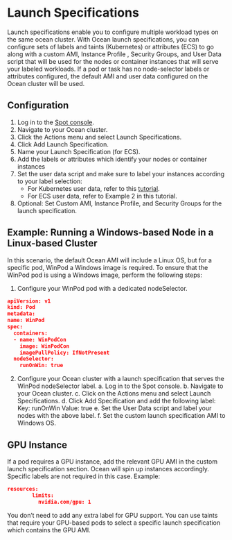 # Launch Specifications

Launch specifications enable you to configure multiple workload types on the same ocean cluster. With Ocean launch specifications, you can configure sets of labels and taints (Kubernetes) or attributes (ECS) to go along with a custom AMI, Instance Profile , Security Groups, and User Data script that will be used for the nodes or container instances that will serve your labeled workloads. If a pod or task has no node-selector labels or attributes configured, the default AMI and user data configured on the Ocean cluster will be used.

## Configuration

1. Log in to the [Spot console](https://console.spotinst.com/).
2. Navigate to your Ocean cluster.
3. Click the Actions menu and select Launch Specifications.
4. Click Add Launch Specification.
5. Name your Launch Specification (for ECS).
6. Add the labels or attributes which identify your nodes or container instances
7. Set the user data script and make sure to label your instances according to your label selection:
   * For Kubernetes user data, refer to this [tutorial](ocean/tutorials/create-custom-labels.md).
   * For ECS user data, refer to Example 2 in this tutorial.
8. Optional: Set Custom AMI, Instance Profile, and Security Groups for the launch specification.

## Example: Running a Windows-based Node in a Linux-based Cluster

In this scenario, the default Ocean AMI will include a Linux OS, but for a specific pod, WinPod a Windows image is required. To ensure that the WinPod pod is using a Windows image, perform the following steps:

1. Configure your WinPod pod with a dedicated nodeSelector.
```json
apiVersion: v1
kind: Pod
metadata:
name: WinPod
spec:
  containers:
  - name: WinPodCon
    image: WinPodCon
    imagePullPolicy: IfNotPresent
  nodeSelector:
    runOnWin: true
```

2. Configure your Ocean cluster with a launch specification that serves the WinPod nodeSelector label.
   a. Log in to the Spot console.
   b. Navigate to your Ocean cluster.
   c. Click on the Actions menu and select Launch Specifications.
   d. Click Add Specification and add the following label:
      Key: runOnWin
      Value: true
   e. Set the User Data script and label your nodes with the above label.
   f. Set the custom launch specification AMI to Windows OS.

## GPU Instance

If a pod requires a GPU instance, add the relevant GPU AMI in the custom launch specification section. Ocean will spin up instances accordingly. Specific labels are not required in this case. Example:

```json
resources:
        limits:
          nvidia.com/gpu: 1
```
You don’t need to add any extra label for GPU support. You can use taints that require your GPU-based pods to select a specific launch specification which contains the GPU AMI.

